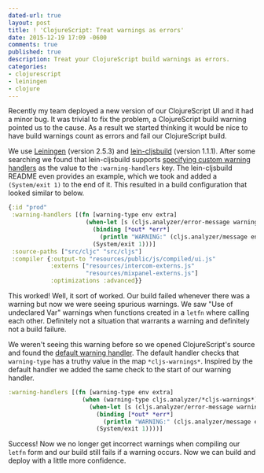 ```yaml
---
dated-url: true
layout: post
title: ! 'ClojureScript: Treat warnings as errors'
date: 2015-12-19 17:09 -0600
comments: true
published: true
description: Treat your ClojureScript build warnings as errors.
categories:
- clojurescript
- leiningen
- clojure
---
```


Recently my team deployed a new version of our ClojureScript UI and it
had a minor bug. It was trivial to fix the problem, a ClojureScript
build warning pointed us to the cause. As a result we started thinking
it would be nice to have build warnings count as errors and fail our
ClojureScript build.

We use [Leiningen](http://leiningen.org/) (version 2.5.3) and
[lein-cljsbuild](https://github.com/emezeske/lein-cljsbuild) (version
1.1.1). After some searching we found that lein-cljsbuild supports
[specifying custom warning handlers](https://github.com/emezeske/lein-cljsbuild#custom-warning-handlers)
as the value to the `:warning-handlers` key. The lein-cljsbuild README even
provides an example, which we took and added a `(System/exit 1)` to
the end of it. This resulted in a build configuration that looked similar to below.

```clojure
{:id "prod"
 :warning-handlers [(fn [warning-type env extra]
                      (when-let [s (cljs.analyzer/error-message warning-type extra)]
                        (binding [*out* *err*]
                          (println "WARNING:" (cljs.analyzer/message env s)))
                        (System/exit 1)))]
 :source-paths ["src/cljc" "src/cljs"]
 :compiler {:output-to "resources/public/js/compiled/ui.js"
            :externs ["resources/intercom-externs.js"
                      "resources/mixpanel-externs.js"]
            :optimizations :advanced}}
```

This worked! Well, it sort of worked. Our build failed whenever there
was a warning but now we were seeing spurious warnings. We saw "Use of
undeclared Var" warnings when functions created in a `letfn` where
calling each other. Definitely not a situation that warrants a warning
and definitely not a build failure.

We weren't seeing this warning before so we opened ClojureScript's
source and found the
[default warning handler](https://github.com/clojure/clojurescript/blob/452edf43927566cc0ea0a3846706c0294cef235d/src/main/clojure/cljs/analyzer.cljc#L360-L366).
The default handler checks that `warning-type` has a truthy value in
the map `*cljs-warnings*`. Inspired by the default handler we added
the same check to the start of our warning handler.

```clojure
:warning-handlers [(fn [warning-type env extra]
                     (when (warning-type cljs.analyzer/*cljs-warnings*)
                       (when-let [s (cljs.analyzer/error-message warning-type extra)]
                         (binding [*out* *err*]
                           (println "WARNING:" (cljs.analyzer/message env s)))
                         (System/exit 1))))]
```

Success! Now we no longer get incorrect warnings when compiling our
`letfn` form and our build still fails if a warning occurs. Now we can
build and deploy with a little more confidence.